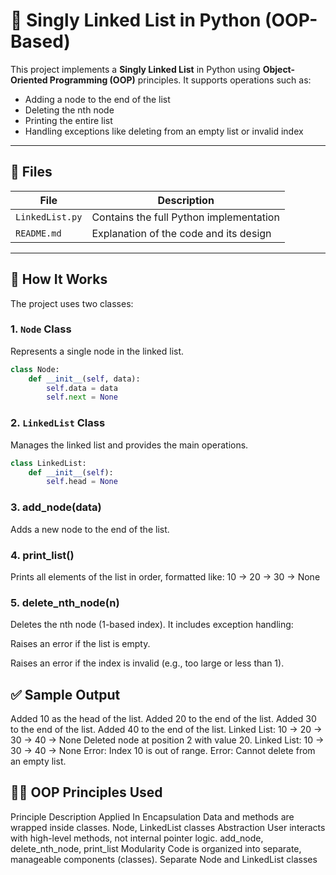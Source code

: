 # 🧠 Singly Linked List in Python (OOP-Based)

This project implements a **Singly Linked List** in Python using **Object-Oriented Programming (OOP)** principles. It supports operations such as:

- Adding a node to the end of the list
- Deleting the nth node
- Printing the entire list
- Handling exceptions like deleting from an empty list or invalid index

---

## 📁 Files

| File         | Description                                |
|--------------|--------------------------------------------|
| `LinkedList.py` | Contains the full Python implementation |
| `README.md`      | Explanation of the code and its design |

---

## 🔧 How It Works

The project uses two classes:

### 1. `Node` Class
Represents a single node in the linked list.

```python
class Node:
    def __init__(self, data):
        self.data = data
        self.next = None
```
### 2. `LinkedList` Class
Manages the linked list and provides the main operations.
```python
class LinkedList:
    def __init__(self):
        self.head = None
```

### 3. add_node(data)
Adds a new node to the end of the list.

### 4. print_list()
Prints all elements of the list in order, formatted like:
10 -> 20 -> 30 -> None
### 5. delete_nth_node(n)
Deletes the nth node (1-based index). It includes exception handling:

Raises an error if the list is empty.

Raises an error if the index is invalid (e.g., too large or less than 1).

## ✅ Sample Output

Added 10 as the head of the list.
Added 20 to the end of the list.
Added 30 to the end of the list.
Added 40 to the end of the list.
Linked List: 10 -> 20 -> 30 -> 40 -> None
Deleted node at position 2 with value 20.
Linked List: 10 -> 30 -> 40 -> None
Error: Index 10 is out of range.
Error: Cannot delete from an empty list.


## 👨‍🏫 OOP Principles Used
Principle	Description	Applied In
Encapsulation	Data and methods are wrapped inside classes.	Node, LinkedList classes
Abstraction	User interacts with high-level methods, not internal pointer logic.	add_node, delete_nth_node, print_list
Modularity	Code is organized into separate, manageable components (classes).	Separate Node and LinkedList classes
